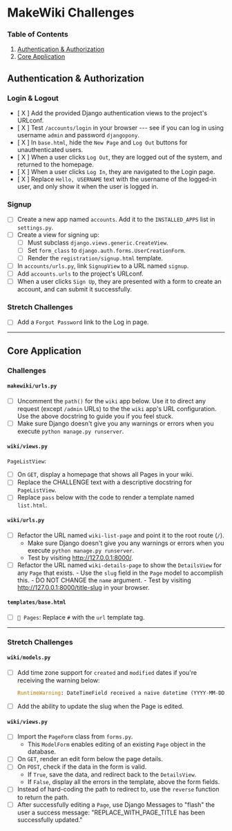 # MakeWiki Challenges

### Table of Contents

1. [Authentication & Authorization](#authentication--authorization)
2. [Core Application](#core-application)

## Authentication & Authorization

### Login & Logout

- [ X ] Add the provided Django authentication views to the project's URLconf.
- [ X ] Test `/accounts/login` in your browser --- see if you can log in using username `admin` and password `djangopony`.
- [ X ] In `base.html`, hide the `New Page` and `Log Out` buttons for unauthenticated users.
- [ X ] When a user clicks `Log Out`, they are logged out of the system, and returned to the homepage.
- [ X ] When a user clicks `Log In`, they are navigated to the Login page.
- [ X  ] Replace `Hello, USERNAME` text with the username of the logged-in user, and only show it when the user is logged in.

### Signup

- [ ] Create a new app named `accounts`. Add it to the `INSTALLED_APPS` list in `settings.py`.
- [ ] Create a view for signing up:
    - [ ] Must subclass `django.views.generic.CreateView`.
    - [ ] Set `form_class` to `django.auth.forms.UserCreationForm`.
    - [ ] Render the `registration/signup.html` template.
- [ ] In `accounts/urls.py`, link `SignupView` to a URL named `signup`.
- [ ] Add `accounts.urls` to the project's URLconf.
- [ ] When a user clicks `Sign Up`, they are presented with a form to create an account, and can submit it successfully.

### Stretch Challenges

- [ ] Add a `Forgot Password` link to the Log in page.

---

## Core Application

### Challenges

#### `makewiki/urls.py`

- [ ] Uncomment the `path()` for the `wiki` app below. Use it to direct any request (except `/admin` URLs) to the the `wiki` app's URL configuration. Use the above docstring to guide you if you feel stuck.
- [ ] Make sure Django doesn't give you any warnings or errors when you execute `python manage.py runserver`.

#### `wiki/views.py`

`PageListView`:

- [ ] On `GET`, display a homepage that shows all Pages in your wiki.
- [ ]  Replace the CHALLENGE text with a descriptive docstring for `PageListView`.
- [ ] Replace `pass` below with the code to render a template named `list.html`.

#### `wiki/urls.py`

 - [ ] Refactor the URL named `wiki-list-page` and point it to the root route (`/`).
      - Make sure Django doesn't give you any warnings or errors when you execute `python manage.py runserver`.
      - Test by visiting http://127.0.0.1:8000/.
- [ ] Refactor the URL named `wiki-details-page` to show the `DetailsView` for any `Page` that exists.
      - Use the `slug` field in the `Page` model to accomplish this.
      - DO NOT CHANGE the `name` argument.
      - Test by visiting http://127.0.0.1:8000/title-slug in your browser.

#### `templates/base.html`

- [ ]  `📓 Pages`: Replace `#` with the `url` template tag.

---

### Stretch Challenges

#### `wiki/models.py`

- [ ]  Add time zone support for `created` and `modified` dates if you're receiving the warning below:

    ```python
    RuntimeWarning: DateTimeField received a naive datetime (YYYY-MM-DD HH:MM:SS) while time zone support is active
    ```

- [ ]  Add the ability to update the slug when the Page is edited.

#### `wiki/views.py`

- [ ] Import the `PageForm` class from `forms.py`.
    - This `ModelForm` enables editing of an existing `Page` object in the database.
- [ ]  On `GET`, render an edit form below the page details.
- [ ]  On `POST`, check if the data in the form is valid.
    - If `True`, save the data, and redirect back to the `DetailsView`.
    - If `False`, display all the errors in the template, above the form fields.
- [ ] Instead of hard-coding the path to redirect to, use the `reverse` function to return the path.
- [ ] After successfully editing a `Page`, use Django Messages to "flash" the user a success message: "REPLACE_WITH_PAGE_TITLE has been successfully updated."
